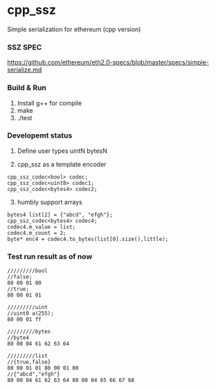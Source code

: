 # cpp_ssz
Simple serialization for ethereum (cpp version)

### SSZ SPEC
https://github.com/ethereum/eth2.0-specs/blob/master/specs/simple-serialize.md


### Build & Run
1. Install g++ for compile
2. make
3. ./test

### Developemt status
1. Define user types
uintN
bytesN

2. cpp_ssz as a template encoder
```
cpp_ssz_codec<bool> codec;
cpp_ssz_codec<uint8> codec1;
cpp_ssz_codec<bytes4> codec2;
```
3. humbly support arrays
```
bytes4 list[2] = {"abcd", "efgh"};
cpp_ssz_codec<bytes4> codec4;
codec4.m_value = list;
codec4.m_count = 2;
byte* enc4 = codec4.to_bytes(list[0].size(),little);
```

### Test run result  as of now
```
/////////bool
//false;
80 00 01 00 
//true;
80 00 01 01 

/////////uint
//uint8 a(255);
80 00 01 ff 

/////////bytes
//byte4
80 00 04 61 62 63 64 

/////////list
//{true,false}
80 00 01 01 80 00 01 00 
//{"abcd","efgh"}
80 00 04 61 62 63 64 80 00 04 65 66 67 68 

```
